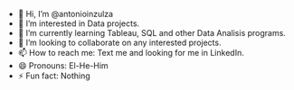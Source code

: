 - 👋 Hi, I’m @antonioinzulza
- 👀 I’m interested in Data projects.
- 🌱 I’m currently learning Tableau, SQL and other Data Analisis programs.
- 💞️ I’m looking to collaborate on any interested projects.
- 📫 How to reach me: Text me and looking for me in LinkedIn.
- 😄 Pronouns: El-He-Him
- ⚡ Fun fact: Nothing

<!---
antonioinzulza/antonioinzulza is a ✨ special ✨ repository because its `README.md` (this file) appears on your GitHub profile.
You can click the Preview link to take a look at your changes.
--->
